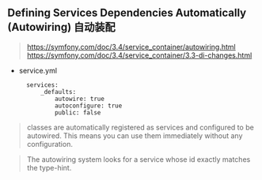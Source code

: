 ## Defining Services Dependencies Automatically (Autowiring) 自动装配
> https://symfony.com/doc/3.4/service_container/autowiring.html
> https://symfony.com/doc/3.4/service_container/3.3-di-changes.html
- service.yml

		services:
		    _defaults:
		        autowire: true
		        autoconfigure: true
		        public: false
> classes are automatically registered as services and configured to be autowired. This means you can use them immediately without any configuration.


> The autowiring system looks for a service whose id exactly matches the type-hint.